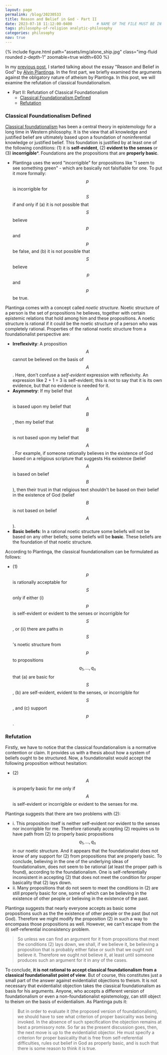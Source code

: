 ```yaml
---
layout: page
permalink: /blog/20230533
title: Reason and Belief in God - Part II
date: 2023-07-18 11:12:00-0400           # NAME OF THE FILE MUST BE IN THIS FORMAT: date-xxx.md
tags: philosophy-of-religion analytic-philosophy
categories: philosophy
nav: true
---
```


<div class="row mt-3">
    <div class="col-sm mt-3 mt-md-0">
        {% include figure.html path="assets/img/alone_ship.jpg" class="img-fluid rounded z-depth-1" zoomable=true width=600 %}
    </div>
</div>

In my [previous post](./20230532), I started talking about the essay "Reason and Belief in God" by [Alvin Plantinga](https://en.wikipedia.org/wiki/Alvin_Plantinga). In the first part, we briefly examined the arguments against the obligatory nature of atheism by Plantinga. In this post, we will examine the refutation of classical foundationalism. 

- Part II: Refutation of Classical Foundationalism
    - [Classical Foundationalism Defined](#classical-foundationalism-defined)
    - [Refutation](#refutation)

### Classical Foundationalism Defined

[Classical foundationalism](https://en.wikipedia.org/wiki/Foundationalism#Classical_foundationalism) has been a central theory in epistemology for a long time in Western philosophy. It is the view that all knowledge and justified belief are ultimately based upon a foundation of noninferential knowledge or justified belief. This foundation is justified by at least one of the following conditions: (1) it is **self-evident**, (2) **evident to the senses** or (3) **incorrigible***. Foundations are the propositions that are **properly basic**.

* Plantinga uses the word "incorrigible" for propositions like "I seem to see something green" - which are basically not falsifiable for one. To put it more formally: $$p$$ is incorrigible for $$S$$ if and only if (a) it is not possible that $$S$$ believe $$p$$ and $$p$$ be false, and (b) it is not possible that $$S$$ believe $$~p$$ and $$p$$ be true.

Plantinga comes with a concept called *noetic structure*. Noetic structure of a person is the set of propositions he believes, together with certain epistemic relations that hold among him and these propositions. A noetic structure is rational if it could be the 
noetic structure of a person who was completely rational. Properties of the rational noetic structure from a foundationalist perspective are:
- **Irreflexivity**: A proposition $$A$$ cannot be believed on the basis of $$A$$. Here, don't confuse a *self-evident* expression with reflexivity. An expression like 2 + 1 = 3 is self-evident; this is not to say that it is its own evidence, but that no evidence is needed for it.
- **Asymmetry**: If my belief that $$A$$ is based upon my belief that $$B$$, then my belief that $$B$$ is not based upon my belief that $$A$$. For example, if someone rationally believes in the existence of God based on a religious scripture that suggests His existence (belief $$A$$ is based on belief $$B$$), then their trust in that religious text shouldn't be based on their belief in the existence of God (belief $$B$$ is not based on belief $$A$$).
- **Basic beliefs**: In a rational noetic structure some beliefs will not be based on any other beliefs; some beliefs will be **basic**. These beliefs are the foundation of that noetic structure.

According to Plantinga, the classical foundationalism can be formulated as follows:
- (1) $$p$$ is rationally acceptable for $$S$$ only if either (i) $$p$$ is self-evident or evident to the senses or incorrigible for $$S$$, or (ii) there are paths in $$S$$'s noetic structure from $$p$$ to propositions $$q_1, ..., q_n$$ that (a) are basic for $$S$$, (b) are self-evident, evident to the senses, or incorrigible for $$S$$, and (c) support $$p$$.

### Refutation

Firstly, we have to notice that the classical foundationalism is a normative contention or claim. It provides us with a thesis about how a system of beliefs ought to be structured.
Now, a foundationalist would accept the following proposition without hesitation:
* (2) $$A$$ is properly basic for me only if $$A$$ is self-evident or incorrigible or evident to the senses for me.

Plantinga suggests that there are two problems with (2):
- i. This proposition itself is neither self-evident nor evident to the senses nor incorrigible for me. Therefore rationally accepting (2) requires us to have path from (2) to properly basic propositions $$q_1, ..., q_n$$ in our noetic structure. And it appears that the foundationalist does not know of any support for (2) from propositions that are properly basic. To conclude, believing in the one of the underlying ideas of foundationalism, does not seem to be rational (at least the proper path is found), according to the foundationalism. One is self-referentially inconsistent in accepting (2) that does not meet the condition for proper basicality that (2) lays down.
- ii. Many propositions that do not seem to meet the conditions in (2) are still properly basic for one, some of which can be believing in the existence of other people or believing in the existence of the past. 

Plantinga suggests that nearly everyone accepts as basic some propositions such as the the existence of other people or the past (but not God). Therefore we might modify the proposition (2) in such a way to encompass those propositions as well. However, we can't escape from the (i) self-referential inconsistency problem.

> So unless we can find an argument for it from propositions that meet the
conditions (2) lays down, we shall, if we believe it, be believing a proposition that is probably either false or such that we ought not believe it. Therefore we ought not believe it, at least until someone produces such an argument for it in any of the cases.

To conclude, **it is not rational to accept classical foundationalism from a classical foundationalist point of view**. But of course, this constitutes just a small part of the answer against evidentialist objections to theism. It is not necessary that evidentialist objection takes the classical foundationalism as basis for his arguments. Anyone, who accepts a different version of foundationalism or even a non-foundationalist epistemology, can still object to theism on the basis of evidentialism. As Plantinga puts it:
> But in order to evaluate it
(the proposed version of foundationalism), we should have to see what criterion of proper basicality was being invoked. In the absence of such specification the objection remains at best a promissory note. So far as the present discussion goes, then, the
next move is up to the evidentialist objector. He must specify a criterion for proper basicality that is free from self-referential difficulties, rules out belief in God as properly basic, and is such that there is some reason to think it is true. 